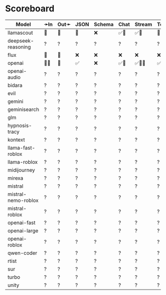 # Scoreboard

| Model               | ➛In   | Out➛   | JSON | Schema | Chat | Stream | Tool | Batch | Seed | File | Cite | Think | Probs | Limits |
| ------------------- | ----- | ------ | ---- | ------ | ---- | ------ | ---- | ----- | ---- | ---- | ---- | ----- | ----- | ------ |
| llamascout          | 💬    | 💬     | 🤪   | ❌     | ✅🤪 | ✅🤪   | 💨   | ❌    | ✅   | ❌   | ❌   | ❌    | ❌    | ❌     |
| deepseek-reasoning  | ?     | ?      | ?    | ?      | ?    | ?      | ?    | ?     | ?    | ?    | ?    | ?     | ?     | ?      |
| flux                | 💬    | 📸     | ❌   | ❌     | ❌   | ❌     | ❌   | ❌    | ✅   | ❌   | ❌   | ❌    | ❌    | ❌     |
| openai              | 💬📸  | 💬     | ✅   | ❌     | ✅🤪 | ✅💸🤪 | ✅🧐 | ❌    | ✅   | ❌   | ❌   | ❌    | ❌    | ❌     |
| openai-audio        | ?     | ?      | ?    | ?      | ?    | ?      | ?    | ?     | ?    | ?    | ?    | ?     | ?     | ?      |
| bidara              | ?     | ?      | ?    | ?      | ?    | ?      | ?    | ?     | ?    | ?    | ?    | ?     | ?     | ?      |
| evil                | ?     | ?      | ?    | ?      | ?    | ?      | ?    | ?     | ?    | ?    | ?    | ?     | ?     | ?      |
| gemini              | ?     | ?      | ?    | ?      | ?    | ?      | ?    | ?     | ?    | ?    | ?    | ?     | ?     | ?      |
| geminisearch        | ?     | ?      | ?    | ?      | ?    | ?      | ?    | ?     | ?    | ?    | ?    | ?     | ?     | ?      |
| glm                 | ?     | ?      | ?    | ?      | ?    | ?      | ?    | ?     | ?    | ?    | ?    | ?     | ?     | ?      |
| hypnosis-tracy      | ?     | ?      | ?    | ?      | ?    | ?      | ?    | ?     | ?    | ?    | ?    | ?     | ?     | ?      |
| kontext             | ?     | ?      | ?    | ?      | ?    | ?      | ?    | ?     | ?    | ?    | ?    | ?     | ?     | ?      |
| llama-fast-roblox   | ?     | ?      | ?    | ?      | ?    | ?      | ?    | ?     | ?    | ?    | ?    | ?     | ?     | ?      |
| llama-roblox        | ?     | ?      | ?    | ?      | ?    | ?      | ?    | ?     | ?    | ?    | ?    | ?     | ?     | ?      |
| midijourney         | ?     | ?      | ?    | ?      | ?    | ?      | ?    | ?     | ?    | ?    | ?    | ?     | ?     | ?      |
| mirexa              | ?     | ?      | ?    | ?      | ?    | ?      | ?    | ?     | ?    | ?    | ?    | ?     | ?     | ?      |
| mistral             | ?     | ?      | ?    | ?      | ?    | ?      | ?    | ?     | ?    | ?    | ?    | ?     | ?     | ?      |
| mistral-nemo-roblox | ?     | ?      | ?    | ?      | ?    | ?      | ?    | ?     | ?    | ?    | ?    | ?     | ?     | ?      |
| mistral-roblox      | ?     | ?      | ?    | ?      | ?    | ?      | ?    | ?     | ?    | ?    | ?    | ?     | ?     | ?      |
| openai-fast         | ?     | ?      | ?    | ?      | ?    | ?      | ?    | ?     | ?    | ?    | ?    | ?     | ?     | ?      |
| openai-large        | ?     | ?      | ?    | ?      | ?    | ?      | ?    | ?     | ?    | ?    | ?    | ?     | ?     | ?      |
| openai-roblox       | ?     | ?      | ?    | ?      | ?    | ?      | ?    | ?     | ?    | ?    | ?    | ?     | ?     | ?      |
| qwen-coder          | ?     | ?      | ?    | ?      | ?    | ?      | ?    | ?     | ?    | ?    | ?    | ?     | ?     | ?      |
| rtist               | ?     | ?      | ?    | ?      | ?    | ?      | ?    | ?     | ?    | ?    | ?    | ?     | ?     | ?      |
| sur                 | ?     | ?      | ?    | ?      | ?    | ?      | ?    | ?     | ?    | ?    | ?    | ?     | ?     | ?      |
| turbo               | ?     | ?      | ?    | ?      | ?    | ?      | ?    | ?     | ?    | ?    | ?    | ?     | ?     | ?      |
| unity               | ?     | ?      | ?    | ?      | ?    | ?      | ?    | ?     | ?    | ?    | ?    | ?     | ?     | ?      |
